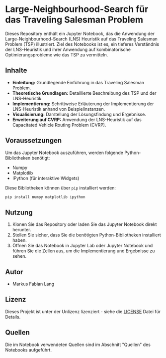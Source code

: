 
# Large-Neighbourhood-Search für das Traveling Salesman Problem

Dieses Repository enthält ein Jupyter Notebook, das die Anwendung der Large-Neighbourhood-Search (LNS) Heuristik auf das Traveling Salesman Problem (TSP) illustriert. Ziel des Notebooks ist es, ein tieferes Verständnis der LNS-Heuristik und ihrer Anwendung auf kombinatorische Optimierungsprobleme wie das TSP zu vermitteln.

## Inhalte

- **Einleitung:** Grundlegende Einführung in das Traveling Salesman Problem.
- **Theoretische Grundlagen:** Detaillierte Beschreibung des TSP und der LNS-Heuristik.
- **Implementierung:** Schrittweise Erläuterung der Implementierung der LNS-Heuristik anhand von Beispielinstanzen.
- **Visualisierung:** Darstellung der Lösungsfindung und Ergebnisse.
- **Erweiterung auf CVRP:** Anwendung der LNS-Heuristik auf das Capacitated Vehicle Routing Problem (CVRP).

## Voraussetzungen

Um das Jupyter Notebook auszuführen, werden folgende Python-Bibliotheken benötigt:
- Numpy
- Matplotlib
- IPython (für interaktive Widgets)

Diese Bibliotheken können über `pip` installiert werden:

```bash
pip install numpy matplotlib ipython
```

## Nutzung

1. Klonen Sie das Repository oder laden Sie das Jupyter Notebook direkt herunter.
2. Stellen Sie sicher, dass Sie die benötigten Python-Bibliotheken installiert haben.
3. Öffnen Sie das Notebook in Jupyter Lab oder Jupyter Notebook und führen Sie die Zellen aus, um die Implementierung und Ergebnisse zu sehen.

## Autor

- Markus Fabian Lang

## Lizenz

Dieses Projekt ist unter der Unlizenz lizenziert - siehe die [LICENSE](LICENSE) Datei für Details.

## Quellen

Die im Notebook verwendeten Quellen sind im Abschnitt "Quellen" des Notebooks aufgeführt.
